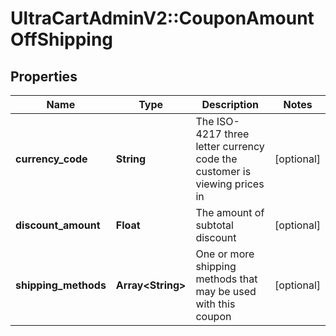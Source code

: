# UltraCartAdminV2::CouponAmountOffShipping

## Properties
Name | Type | Description | Notes
------------ | ------------- | ------------- | -------------
**currency_code** | **String** | The ISO-4217 three letter currency code the customer is viewing prices in | [optional] 
**discount_amount** | **Float** | The amount of subtotal discount | [optional] 
**shipping_methods** | **Array&lt;String&gt;** | One or more shipping methods that may be used with this coupon | [optional] 


